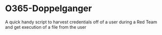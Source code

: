 # O365-Doppelganger
A quick handy script to harvest credentials off of a user during a Red Team and get execution of a file from the user
